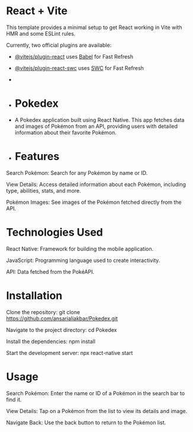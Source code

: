 # React + Vite

This template provides a minimal setup to get React working in Vite with HMR and some ESLint rules.

Currently, two official plugins are available:

- [@vitejs/plugin-react](https://github.com/vitejs/vite-plugin-react/blob/main/packages/plugin-react/README.md) uses [Babel](https://babeljs.io/) for Fast Refresh
- [@vitejs/plugin-react-swc](https://github.com/vitejs/vite-plugin-react-swc) uses [SWC](https://swc.rs/) for Fast Refresh
- 
- # Pokedex
- A Pokedex application built using React Native. This app fetches data and images of Pokémon from an API, providing users with detailed information about their favorite Pokémon.

- # Features
Search Pokémon: Search for any Pokémon by name or ID.

View Details: Access detailed information about each Pokémon, including type, abilities, stats, and more.

Pokémon Images: See images of the Pokémon fetched directly from the API.

# Technologies Used
React Native: Framework for building the mobile application.

JavaScript: Programming language used to create interactivity.

API: Data fetched from the PokéAPI.

# Installation
Clone the repository: git clone https://github.com/ansarialiakbar/Pokedex.git

Navigate to the project directory: cd Pokedex

Install the dependencies: npm install

Start the development server: npx react-native start

# Usage
Search Pokémon: Enter the name or ID of a Pokémon in the search bar to find it.

View Details: Tap on a Pokémon from the list to view its details and image.

Navigate Back: Use the back button to return to the Pokémon list.


